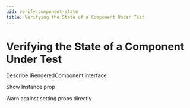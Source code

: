 ```yaml
---
uid: verify-component-state
title: Verifying the State of a Component Under Test
---
```


# Verifying the State of a Component Under Test

Describe IRenderedComponent interface

Show Instance prop

Warn against setting props directly

